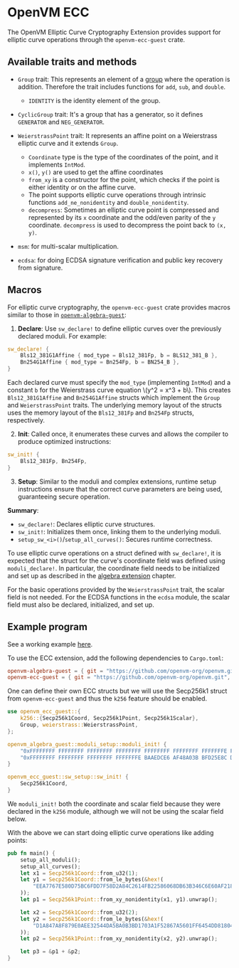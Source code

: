 # OpenVM ECC

The OpenVM Elliptic Curve Cryptography Extension provides support for elliptic curve operations through the `openvm-ecc-guest` crate.

## Available traits and methods

- `Group` trait:
  This represents an element of a [group](<https://en.wikipedia.org/wiki/Group_(mathematics)>) where the operation is addition. Therefore the trait includes functions for `add`, `sub`, and `double`.

  - `IDENTITY` is the identity element of the group.

- `CyclicGroup` trait:
  It's a group that has a generator, so it defines `GENERATOR` and `NEG_GENERATOR`.

- `WeierstrassPoint` trait:
  It represents an affine point on a Weierstrass elliptic curve and it extends `Group`.

  - `Coordinate` type is the type of the coordinates of the point, and it implements `IntMod`.
  - `x()`, `y()` are used to get the affine coordinates
  - `from_xy` is a constructor for the point, which checks if the point is either identity or on the affine curve.
  - The point supports elliptic curve operations through intrinsic functions `add_ne_nonidentity` and `double_nonidentity`.
  - `decompress`: Sometimes an elliptic curve point is compressed and represented by its `x` coordinate and the odd/even parity of the `y` coordinate. `decompress` is used to decompress the point back to `(x, y)`.

- `msm`: for multi-scalar multiplication.

- `ecdsa`: for doing ECDSA signature verification and public key recovery from signature.

## Macros

For elliptic curve cryptography, the `openvm-ecc-guest` crate provides macros similar to those in [`openvm-algebra-guest`](./algebra.md):

1. **Declare**: Use `sw_declare!` to define elliptic curves over the previously declared moduli. For example:

```rust
sw_declare! {
    Bls12_381G1Affine { mod_type = Bls12_381Fp, b = BLS12_381_B },
    Bn254G1Affine { mod_type = Bn254Fp, b = BN254_B },
}
```

Each declared curve must specify the `mod_type` (implementing `IntMod`) and a constant `b` for the Weierstrass curve equation \\(y^2 = x^3 + b\\).
This creates `Bls12_381G1Affine` and `Bn254G1Affine` structs which implement the `Group` and `WeierstrassPoint` traits. The underlying memory layout of the structs uses the memory layout of the `Bls12_381Fp` and `Bn254Fp` structs, respectively.

2. **Init**: Called once, it enumerates these curves and allows the compiler to produce optimized instructions:

```rust
sw_init! {
    Bls12_381Fp, Bn254Fp,
}
```

3. **Setup**: Similar to the moduli and complex extensions, runtime setup instructions ensure that the correct curve parameters are being used, guaranteeing secure operation.

**Summary**:

- `sw_declare!`: Declares elliptic curve structures.
- `sw_init!`: Initializes them once, linking them to the underlying moduli.
- `setup_sw_<i>()`/`setup_all_curves()`: Secures runtime correctness.

To use elliptic curve operations on a struct defined with `sw_declare!`, it is expected that the struct for the curve's coordinate field was defined using `moduli_declare!`. In particular, the coordinate field needs to be initialized and set up as described in the [algebra extension](./algebra.md) chapter.

For the basic operations provided by the `WeierstrassPoint` trait, the scalar field is not needed. For the ECDSA functions in the `ecdsa` module, the scalar field must also be declared, initialized, and set up.

## Example program

See a working example [here](https://github.com/openvm-org/openvm/blob/main/crates/toolchain/tests/programs/examples/ec.rs).

To use the ECC extension, add the following dependencies to `Cargo.toml`:

```toml
openvm-algebra-guest = { git = "https://github.com/openvm-org/openvm.git" }
openvm-ecc-guest = { git = "https://github.com/openvm-org/openvm.git", features = ["k256"] }
```

One can define their own ECC structs but we will use the Secp256k1 struct from `openvm-ecc-guest` and thus the `k256` feature should be enabled.

```rust
use openvm_ecc_guest::{
    k256::{Secp256k1Coord, Secp256k1Point, Secp256k1Scalar},
    Group, weierstrass::WeierstrassPoint,
};

openvm_algebra_guest::moduli_setup::moduli_init! {
    "0xFFFFFFFF FFFFFFFF FFFFFFFF FFFFFFFF FFFFFFFF FFFFFFFF FFFFFFFE FFFFFC2F",
    "0xFFFFFFFF FFFFFFFF FFFFFFFF FFFFFFFE BAAEDCE6 AF48A03B BFD25E8C D0364141"
}

openvm_ecc_guest::sw_setup::sw_init! {
    Secp256k1Coord,
}
```

We `moduli_init!` both the coordinate and scalar field because they were declared in the `k256` module, although we will not be using the scalar field below.

With the above we can start doing elliptic curve operations like adding points:

```rust
pub fn main() {
    setup_all_moduli();
    setup_all_curves();
    let x1 = Secp256k1Coord::from_u32(1);
    let y1 = Secp256k1Coord::from_le_bytes(&hex!(
        "EEA7767E580D75BC6FDD7F58D2A84C2614FB22586068DB63B346C6E60AF21842"
    ));
    let p1 = Secp256k1Point::from_xy_nonidentity(x1, y1).unwrap();

    let x2 = Secp256k1Coord::from_u32(2);
    let y2 = Secp256k1Coord::from_le_bytes(&hex!(
        "D1A847A8F879E0AEE32544DA5BA0B3BD1703A1F52867A5601FF6454DD8180499"
    ));
    let p2 = Secp256k1Point::from_xy_nonidentity(x2, y2).unwrap();

    let p3 = &p1 + &p2;
}
```

